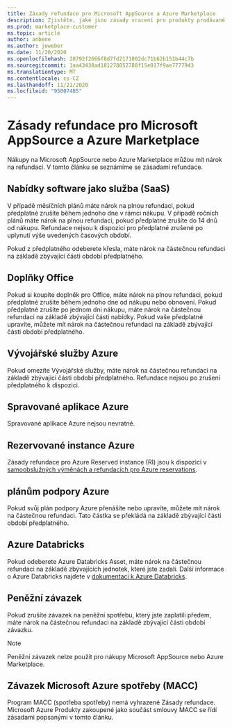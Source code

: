 ```yaml
---
title: Zásady refundace pro Microsoft AppSource a Azure Marketplace
description: Zjistěte, jaké jsou zásady vracení pro produkty prodávané na Microsoft AppSource a Azure Marketplace
ms.prod: marketplace-customer
ms.topic: article
author: anbene
ms.author: jeweber
ms.date: 11/20/2020
ms.openlocfilehash: 28792f2666f8d7fd2171002dc71b62b151b44c7b
ms.sourcegitcommit: 1aa43438ad181278052788f15e017f9ae7777943
ms.translationtype: MT
ms.contentlocale: cs-CZ
ms.lasthandoff: 11/21/2020
ms.locfileid: "95007485"
---
```

# <a name="refund-policies-for-microsoft-appsource-and-azure-marketplace"></a>Zásady refundace pro Microsoft AppSource a Azure Marketplace

Nákupy na Microsoft AppSource nebo Azure Marketplace můžou mít nárok na refundaci. V tomto článku se seznámíme se zásadami refundace.

## <a name="software-as-a-service-saas-offers"></a>Nabídky software jako služba (SaaS)

V případě měsíčních plánů máte nárok na plnou refundaci, pokud předplatné zrušíte během jednoho dne v rámci nákupu. V případě ročních plánů máte nárok na plnou refundaci, pokud předplatné zrušíte do 14 dnů od nákupu. Refundace nejsou k dispozici pro předplatné zrušené po uplynutí výše uvedených časových období.

Pokud z předplatného odeberete křesla, máte nárok na částečnou refundaci na základě zbývající části období předplatného.

## <a name="office-add-ins"></a>Doplňky Office

Pokud si koupíte doplněk pro Office, máte nárok na plnou refundaci, pokud předplatné zrušíte během jednoho dne od nákupu nebo obnovení.  Pokud předplatné zrušíte po jednom dni nákupu, máte nárok na částečnou refundaci na základě zbývající části nabídky.  Pokud vaše předplatné upravíte, můžete mít nárok na částečnou refundaci na základě zbývající části období předplatného.

## <a name="azure-developer-services"></a>Vývojářské služby Azure

Pokud omezíte Vývojářské služby, máte nárok na částečnou refundaci na základě zbývající části období předplatného. Refundace nejsou po zrušení předplatného k dispozici.

## <a name="azure-managed-applications"></a>Spravované aplikace Azure

Spravované aplikace Azure nejsou nevratné.

## <a name="azure-reserved-instances"></a>Rezervované instance Azure

Zásady refundace pro Azure Reserved instance (RI) jsou k dispozici v [samoobslužných výměnách a refundacích pro Azure reservations](/azure/cost-management-billing/reservations/exchange-and-refund-azure-reservations).

## <a name="azure-support-plans"></a>plánům podpory Azure

Pokud svůj plán podpory Azure přenášíte nebo upravíte, můžete mít nárok na částečnou refundaci. Tato částka se překládá na základě zbývající části období předplatného.

## <a name="azure-databricks"></a>Azure Databricks

Pokud odeberete Azure Databricks Asset, máte nárok na částečnou refundaci na základě zbývajících jednotek, které jste zadali. Další informace o Azure Databricks najdete v [dokumentaci k Azure Databricks](/azure/databricks).

## <a name="monetary-commitment"></a>Peněžní závazek

Pokud zrušíte závazek na peněžní spotřebu, který jste zaplatili předem, máte nárok na částečnou refundaci na základě zbývající části období závazku.

> [!NOTE]
> Peněžní závazek nelze použít pro nákupy Microsoft AppSource nebo Azure Marketplace.

## <a name="microsoft-azure-consumption-commitment-macc"></a>Závazek Microsoft Azure spotřeby (MACC)

Program MACC (spotřeba spotřeby) nemá vyhrazené Zásady refundace. Microsoft Azure Produkty zakoupené jako součást smlouvy MACC se řídí zásadami popsanými v tomto článku.
